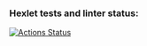 ### Hexlet tests and linter status:
[![Actions Status](https://github.com/writeralex/frontend-project-lvl2/workflows/hexlet-check/badge.svg)](https://github.com/writeralex/frontend-project-lvl2/actions)